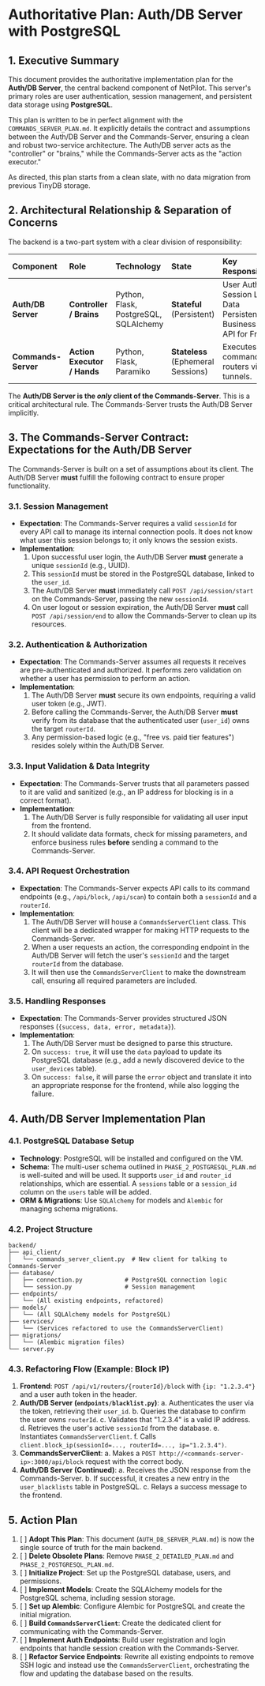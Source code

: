 # Authoritative Plan: Auth/DB Server with PostgreSQL

## 1. Executive Summary

This document provides the authoritative implementation plan for the **Auth/DB Server**, the central backend component of NetPilot. This server's primary roles are user authentication, session management, and persistent data storage using **PostgreSQL**.

This plan is written to be in perfect alignment with the `COMMANDS_SERVER_PLAN.md`. It explicitly details the contract and assumptions between the Auth/DB Server and the Commands-Server, ensuring a clean and robust two-service architecture. The Auth/DB server acts as the "controller" or "brains," while the Commands-Server acts as the "action executor."

As directed, this plan starts from a clean slate, with no data migration from previous TinyDB storage.

## 2. Architectural Relationship & Separation of Concerns

The backend is a two-part system with a clear division of responsibility:

| Component | Role | Technology | State | Key Responsibilities |
| :--- | :--- | :--- | :--- | :--- |
| **Auth/DB Server** | **Controller / Brains** | Python, Flask, PostgreSQL, SQLAlchemy | **Stateful** (Persistent) | User Auth, Session Logic, Data Persistence, Business Rules, API for Frontend |
| **Commands-Server** | **Action Executor / Hands** | Python, Flask, Paramiko | **Stateless** (Ephemeral Sessions) | Executes SSH commands on routers via tunnels. |

The **Auth/DB Server is the *only* client of the Commands-Server**. This is a critical architectural rule. The Commands-Server trusts the Auth/DB Server implicitly.

## 3. The Commands-Server Contract: Expectations for the Auth/DB Server

The Commands-Server is built on a set of assumptions about its client. The Auth/DB Server **must** fulfill the following contract to ensure proper functionality.

### 3.1. Session Management
- **Expectation**: The Commands-Server requires a valid `sessionId` for every API call to manage its internal connection pools. It does not know what user this session belongs to; it only knows the session exists.
- **Implementation**:
    1.  Upon successful user login, the Auth/DB Server **must** generate a unique `sessionId` (e.g., UUID).
    2.  This `sessionId` must be stored in the PostgreSQL database, linked to the `user_id`.
    3.  The Auth/DB Server **must** immediately call `POST /api/session/start` on the Commands-Server, passing the new `sessionId`.
    4.  On user logout or session expiration, the Auth/DB Server **must** call `POST /api/session/end` to allow the Commands-Server to clean up its resources.

### 3.2. Authentication & Authorization
- **Expectation**: The Commands-Server assumes all requests it receives are pre-authenticated and authorized. It performs zero validation on whether a user has permission to perform an action.
- **Implementation**:
    1.  The Auth/DB Server **must** secure its own endpoints, requiring a valid user token (e.g., JWT).
    2.  Before calling the Commands-Server, the Auth/DB Server **must** verify from its database that the authenticated user (`user_id`) owns the target `routerId`.
    3.  Any permission-based logic (e.g., "free vs. paid tier features") resides solely within the Auth/DB Server.

### 3.3. Input Validation & Data Integrity
- **Expectation**: The Commands-Server trusts that all parameters passed to it are valid and sanitized (e.g., an IP address for blocking is in a correct format).
- **Implementation**:
    1.  The Auth/DB Server is fully responsible for validating all user input from the frontend.
    2.  It should validate data formats, check for missing parameters, and enforce business rules **before** sending a command to the Commands-Server.

### 3.4. API Request Orchestration
- **Expectation**: The Commands-Server expects API calls to its command endpoints (e.g., `/api/block`, `/api/scan`) to contain both a `sessionId` and a `routerId`.
- **Implementation**:
    1.  The Auth/DB Server will house a `CommandsServerClient` class. This client will be a dedicated wrapper for making HTTP requests to the Commands-Server.
    2.  When a user requests an action, the corresponding endpoint in the Auth/DB Server will fetch the user's `sessionId` and the target `routerId` from the database.
    3.  It will then use the `CommandsServerClient` to make the downstream call, ensuring all required parameters are included.

### 3.5. Handling Responses
- **Expectation**: The Commands-Server provides structured JSON responses (`{success, data, error, metadata}`).
- **Implementation**:
    1.  The Auth/DB Server must be designed to parse this structure.
    2.  On `success: true`, it will use the `data` payload to update its PostgreSQL database (e.g., add a newly discovered device to the `user_devices` table).
    3.  On `success: false`, it will parse the `error` object and translate it into an appropriate response for the frontend, while also logging the failure.

## 4. Auth/DB Server Implementation Plan

### 4.1. PostgreSQL Database Setup
- **Technology**: PostgreSQL will be installed and configured on the VM.
- **Schema**: The multi-user schema outlined in `PHASE_2_POSTGRESQL_PLAN.md` is well-suited and will be used. It supports `user_id` and `router_id` relationships, which are essential. A `sessions` table or a `session_id` column on the `users` table will be added.
- **ORM & Migrations**: Use `SQLAlchemy` for models and `Alembic` for managing schema migrations.

### 4.2. Project Structure
```
backend/
├── api_client/
│   └── commands_server_client.py  # New client for talking to Commands-Server
├── database/
│   ├── connection.py            # PostgreSQL connection logic
│   └── session.py               # Session management
├── endpoints/
│   └── (All existing endpoints, refactored)
├── models/
│   └── (All SQLAlchemy models for PostgreSQL)
├── services/
│   └── (Services refactored to use the CommandsServerClient)
├── migrations/
│   └── (Alembic migration files)
└── server.py
```

### 4.3. Refactoring Flow (Example: Block IP)

1.  **Frontend**: `POST /api/v1/routers/{routerId}/block` with `{ip: "1.2.3.4"}` and a user auth token in the header.
2.  **Auth/DB Server (`endpoints/blacklist.py`)**:
    a. Authenticates the user via the token, retrieving their `user_id`.
    b. Queries the database to confirm the user owns `routerId`.
    c. Validates that "1.2.3.4" is a valid IP address.
    d. Retrieves the user's active `sessionId` from the database.
    e. Instantiates `CommandsServerClient`.
    f. Calls `client.block_ip(sessionId=..., routerId=..., ip="1.2.3.4")`.
3.  **CommandsServerClient**:
    a. Makes a `POST http://<commands-server-ip>:3000/api/block` request with the correct body.
4.  **Auth/DB Server (Continued)**:
    a. Receives the JSON response from the Commands-Server.
    b. If successful, it creates a new entry in the `user_blacklists` table in PostgreSQL.
    c. Relays a success message to the frontend.

## 5. Action Plan

1.  [ ] **Adopt This Plan**: This document (`AUTH_DB_SERVER_PLAN.md`) is now the single source of truth for the main backend.
2.  [ ] **Delete Obsolete Plans**: Remove `PHASE_2_DETAILED_PLAN.md` and `PHASE_2_POSTGRESQL_PLAN.md`.
3.  [ ] **Initialize Project**: Set up the PostgreSQL database, users, and permissions.
4.  [ ] **Implement Models**: Create the SQLAlchemy models for the PostgreSQL schema, including session storage.
5.  [ ] **Set up Alembic**: Configure Alembic for PostgreSQL and create the initial migration.
6.  [ ] **Build `CommandsServerClient`**: Create the dedicated client for communicating with the Commands-Server.
7.  [ ] **Implement Auth Endpoints**: Build user registration and login endpoints that handle session creation with the Commands-Server.
8.  [ ] **Refactor Service Endpoints**: Rewrite all existing endpoints to remove SSH logic and instead use the `CommandsServerClient`, orchestrating the flow and updating the database based on the results. 